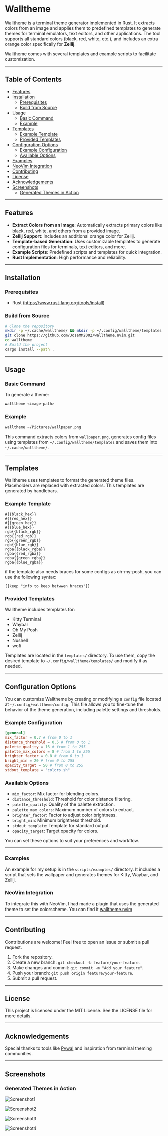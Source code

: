 # Walltheme

Walltheme is a terminal theme generator implemented in Rust. It extracts colors from an image and applies them to predefined templates to generate themes for terminal emulators, text editors, and other applications. The tool supports all standard colors (black, red, white, etc.), and includes an extra orange color specifically for **Zellij**.

Walltheme comes with several templates and example scripts to facilitate customization.

---

## Table of Contents

- [Features](#features)
- [Installation](#installation)
  - [Prerequisites](#prerequisites)
  - [Build from Source](#build-from-source)
- [Usage](#usage)
  - [Basic Command](#basic-command)
  - [Example](#example)
- [Templates](#templates)
  - [Example Template](#example-template)
  - [Provided Templates](#provided-templates)
- [Configuration Options](#configuration-options)
  - [Example Configuration](#example-configuration)
  - [Available Options](#available-options)
- [Examples](#examples)
- [NeoVim Integration](#neovim-integration)
- [Contributing](#contributing)
- [License](#license)
- [Acknowledgements](#acknowledgements)
- [Screenshots](#screenshots)
  - [Generated Themes in Action](#generated-themes-in-action)

---

## Features

- **Extract Colors from an Image**: Automatically extracts primary colors like black, red, white, and others from a provided image.
- **Zellij Support**: Includes an additional orange color for Zellij.
- **Template-based Generation**: Uses customizable templates to generate configuration files for terminals, text editors, and more.
- **Example Scripts**: Predefined scripts and templates for quick integration.
- **Rust Implementation**: High performance and reliability.

---

## Installation

### Prerequisites

- Rust (https://www.rust-lang.org/tools/install)

### Build from Source

```bash
# Clone the repository
mkdir -p ~/.cache/walltheme/ && mkdir -p ~/.config/walltheme/templates
git clone https://github.com/JoseMM2002/walltheme.nvim.git
cd walltheme
# Build the project
cargo install --path .
```

---

## Usage

### Basic Command

To generate a theme:

```bash
walltheme <image-path>
```

### Example

```bash
walltheme ~/Pictures/wallpaper.png
```

This command extracts colors from `wallpaper.png`, generates config files using templates from `~/.config/walltheme/templates` and saves them into `~/.cache/walltheme/`.

---

## Templates

Walltheme uses templates to format the generated theme files. Placeholders are replaced with extracted colors. This templates are generated by handlebars.

### Example Template

```plaintext
#{{black_hex}}
#{{red_hex}}
#{{green_hex}}
#{{blue_hex}}
rgb{{black_rgb}}
rgb{{red_rgb}}
rgb{{green_rgb}}
rgb{{blue_rgb}}
rgba{{black_rgba}}
rgba{{red_rgba}}
rgba{{green_rgba}}
rgba{{blue_rgba}}
```

if the template also needs braces for some configs as oh-my-posh, you can use the following syntax:

```plaintext
{{keep "info to keep betwwen braces"}}
```

### Provided Templates

Walltheme includes templates for:

- Kitty Terminal
- Waybar
- Oh My Posh
- Zellij
- Nushell
- wofi

Templates are located in the `templates/` directory. To use them, copy the desired template to `~/.config/walltheme/templates/` and modify it as needed.

---

## Configuration Options

You can customize Walltheme by creating or modifying a `config` file located at `~/.config/walltheme/config`. This file allows you to fine-tune the behavior of the theme generation, including palette settings and thresholds.

### Example Configuration

```toml
[general]
mix_factor = 0.7 # from 0 to 1
distance_threshold = 0.5 # from 0 to 1
palette_quality = 16 # from 1 to 255
palette_max_colors = 8 # from 1 to 255
brighter_factor = 0.8 # from 0 to 1
bright_min = 20 # from 0 to 255
opacity_target = 50 # from 0 to 255
stdout_template = "colors.sh"
```

### Available Options

- `mix_factor`: Mix factor for blending colors.
- `distance_threshold`: Threshold for color distance filtering.
- `palette_quality`: Quality of the palette extraction.
- `palette_max_colors`: Maximum number of colors to extract.
- `brighter_factor`: Factor to adjust color brightness.
- `bright_min`: Minimum brightness threshold.
- `stdout_template`: Template for standard output.
- `opacity_target`: Target opacity for colors.

You can set these options to suit your preferences and workflow.

---

### Examples

An example for my setup is in the `scripts/examples/` directory. It includes a script that sets the wallpaper and generates themes for Kitty, Waybar, and Zellij.

### NeoVim Integration

To integrate this with NeoVim, I had made a plugin that uses the generated theme to set the colorscheme. You can find it [walltheme.nvim](https://github.com/JoseMM2002/walltheme.nvim)

---

## Contributing

Contributions are welcome! Feel free to open an issue or submit a pull request.

1. Fork the repository.
2. Create a new branch: `git checkout -b feature/your-feature`.
3. Make changes and commit: `git commit -m "Add your feature"`.
4. Push your branch: `git push origin feature/your-feature`.
5. Submit a pull request.

---

## License

This project is licensed under the MIT License. See the LICENSE file for more details.

---

## Acknowledgements

Special thanks to tools like [Pywal](https://github.com/dylanaraps/pywal) and inspiration from terminal theming communities.

---

## Screenshots

### Generated Themes in Action

![Screenshot1](pictures/Screenshot1.jpeg)

![Screenshot2](pictures/Screenshot2.jpeg)

![Screenshot3](pictures/Screenshot3.jpeg)

![Screenshot4](pictures/Screenshot4.jpeg)
